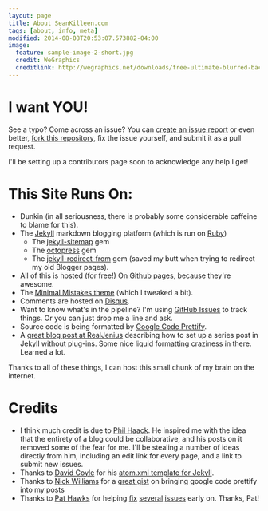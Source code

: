 ```yaml
---
layout: page
title: About SeanKilleen.com
tags: [about, info, meta]
modified: 2014-08-08T20:53:07.573882-04:00
image:
  feature: sample-image-2-short.jpg
  credit: WeGraphics
  creditlink: http://wegraphics.net/downloads/free-ultimate-blurred-background-pack/
---
```

# I want YOU!

See a typo? Come across an issue? You can [create an issue report][new issue link] or even better, [fork this repository][fork link], fix the issue yourself, and submit it as a pull request. 

I'll be setting up a contributors page soon to acknowledge any help I get!

# This Site Runs On:

* Dunkin (in all seriousness, there is probably some considerable caffeine to blame for this).
* The [Jekyll][jekyll link] markdown blogging platform (which is run on [Ruby][ruby link])
	* The [jekyll-sitemap][jekyll-sitemap link] gem
    * The [octopress][octopress link] gem
	* The [jekyll-redirect-from][jekyll-redirect-from link] gem (saved my butt when trying to redirect my old Blogger pages).
* All of this is hosted (for free!) On [Github pages][github-pages link], because they're awesome.
* The [Minimal Mistakes theme][minimal mistakes link] (which I tweaked a bit).
* Comments are hosted on [Disqus][disqus link].
* Want to know what's in the pipeline? I'm using [GitHub Issues](https://github.com/SeanKilleen/seankilleen.github.io/issues) to track things. Or you can just drop me a line and ask.
* Source code is being formatted by [Google Code Prettify][prettify link].
* A [great blog post at RealJenius](http://realjenius.com/2012/11/03/jekyll-series-list/) describing how to set up a series post in Jekyll without plug-ins. Some nice liquid formatting craziness in there. Learned a lot.

Thanks to all of these things, I can host this small chunk of my brain on the internet.

# Credits

* I think much credit is due to [Phil Haack](http://haacked.com/). He inspired me with the idea that the entirety of a blog could be collaborative, and his posts on it removed some of the fear for me. I'll be stealing a number of ideas directly from him, including an edit link for every page, and a link to submit new issues.
* Thanks to [David Coyle][coyled github] for his [atom.xml template for Jekyll][atom.xml link].
* Thanks to [Nick Williams][Nick Williams link] for a [great gist][nick gist link] on bringing google code prettify into my posts
* Thanks to [Pat Hawks][Pat Github] for helping [fix][pat 1] [several][pat 2] [issues][pat 3] early on. Thanks, Pat! 

[jekyll link]: http://jekyllrb.com/
[ruby link]: https://www.ruby-lang.org/en/
[jekyll-sitemap link]: http://rubydoc.info/gems/jekyll-sitemap/0.6.0/frames
[octopress link]: http://octopress.org/
[github-pages link]: https://pages.github.com/
[jekyll-redirect-from link]: https://github.com/jekyll/jekyll-redirect-from
[minimal mistakes link]: https://mademistakes.com/articles/minimal-mistakes-jekyll-theme/
[disqus link]: https://disqus.com/
[phil haack homepage]: http://haacked.com/
[new issue link]: https://github.com/SeanKilleen/seankilleen.github.io/issues/new
[fork link]: https://github.com/SeanKilleen/seankilleen.github.io/fork
[coyled github]: https://github.com/coyled
[atom.xml link]: https://github.com/coyled/coyled.com/blob/master/atom.xml
[Nick Williams link]: https://github.com/nilliams
[nick gist link]: https://gist.github.com/nilliams/7138983
[prettify link]: https://code.google.com/p/google-code-prettify/
[pat 1]: https://github.com/SeanKilleen/seankilleen.github.io/pull/32
[pat 2]: https://github.com/SeanKilleen/seankilleen.github.io/pull/33
[pat 3]: https://github.com/SeanKilleen/seankilleen.github.io/pull/34
[Pat Github]: https://github.com/pathawks
